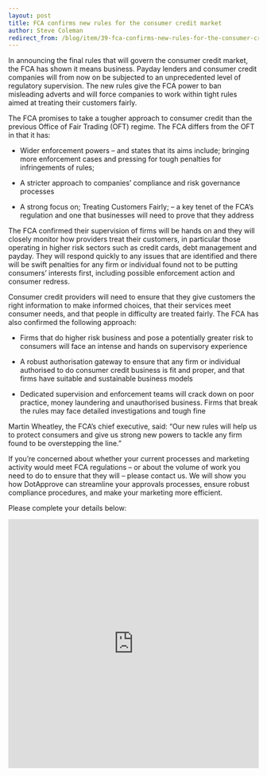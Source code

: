 ```yaml
---
layout: post
title: FCA confirms new rules for the consumer credit market
author: Steve Coleman
redirect_from: /blog/item/39-fca-confirms-new-rules-for-the-consumer-credit-market/
---
```

In announcing the final rules that will govern the consumer credit market, the
FCA has shown it means business. Payday lenders and consumer credit companies
will from now on be subjected to an unprecedented level of regulatory
supervision. The new rules give the FCA power to ban misleading adverts and
will force companies to work within tight rules aimed at treating their
customers fairly.
<!--more-->
The FCA promises to take a tougher approach to consumer credit than the
previous Office of Fair Trading (OFT) regime. The FCA differs from the OFT in
that it has:

* Wider enforcement powers – and states that its aims include; bringing more
  enforcement cases and pressing for tough penalties for infringements of
  rules;

* A stricter approach to companies’ compliance and risk governance processes

* A strong focus on; Treating Customers Fairly; – a key tenet of the FCA’s
  regulation and one that businesses will need to prove that they address

The FCA confirmed their supervision of firms will be hands on and they will
closely monitor how providers treat their customers, in particular those
operating in higher risk sectors such as credit cards, debt management and
payday. They will respond quickly to any issues that are identified and there
will be swift penalties for any firm or individual found not to be putting
consumers’ interests first, including possible enforcement action and consumer
redress.

Consumer credit providers will need to ensure that they give customers the
right information to make informed choices, that their services meet consumer
needs, and that people in difficulty are treated fairly. The FCA has also
confirmed the following approach:

* Firms that do higher risk business and pose a potentially greater risk to
  consumers will face an intense and hands on supervisory experience

* A robust authorisation gateway to ensure that any firm or individual
  authorised to do consumer credit business is fit and proper, and that firms
  have suitable and sustainable business models

* Dedicated supervision and enforcement teams will crack down on poor practice,
  money laundering and unauthorised business. Firms that break the rules may
  face detailed investigations and tough fine

Martin Wheatley, the FCA’s chief executive, said: “Our new rules will help us
to protect consumers and give us strong new powers to tackle any firm found to
be overstepping the line.”

If you’re concerned about whether your current processes and marketing activity
would meet FCA regulations – or about the volume of work you need to do to
ensure that they will – please contact us. We will show you how DotApprove can
streamline your approvals processes, ensure robust compliance procedures, and
make your marketing more efficient.

Please complete your details below: 

<iframe src="http://web.dotapprove.co.uk/perivancouk-ack2m/pages/rxfny0fqeeo3qzxkktvymq.html" allowtransparency="true" width="100%" height="500px" type="text/html" frameborder="0" style="border:0"></iframe>
